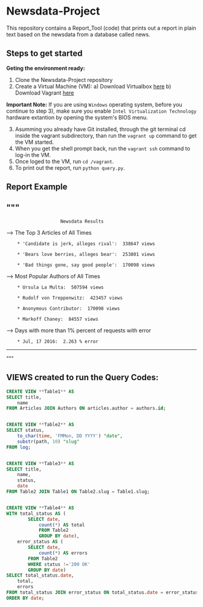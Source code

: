 # Newsdata-Project

This repository contains a Report_Tool (code) that prints out a report in plain text based on the newsdata from a database called news.

## Steps to get started

  **Geting the environment ready:**
  1. Clone the Newsdata-Project repository
  2. Create a Virtual Machine (VM):
      a) Download Virtualbox [here](https://www.virtualbox.org/wiki/Download_Old_Builds_5_1)
      b) Download Vagrant [here](https://www.vagrantup.com/downloads.html)
 
  **Important Note:** If you are using ``Windows`` operating system, before you continue to step 3), make sure you enable ``Intel Virtualization Technology`` hardware extantion by opening the system's BIOS menu.
  
  3. Asumming you already have Git installed, through the git terminal cd inside the vagrant subdirectory, than run the ``vagrant up`` command to get the VM started.
  4. When you get the shell prompt back, run the ``vagrant ssh`` command to log-in the VM.
  5. Once loged to the VM, run ``cd /vagrant``.
  6. To print out the report, run ``python query.py``.
  
  ## Report Example

"""
----------------------------------------------------------------

                        Newsdata Results

 --> The Top 3 Articles of All Times

        * 'Candidate is jerk, alleges rival':  338647 views

        * 'Bears love berries, alleges bear':  253801 views

        * 'Bad things gone, say good people':  170098 views

 --> Most Popular Authors of All Times

        * Ursula La Multa:  507594 views

        * Rudolf von Treppenwitz:  423457 views

        * Anonymous Contributor:  170098 views

        * Markoff Chaney:  84557 views

 --> Days with more than 1% percent of requests with error

        * Jul, 17 2016:  2.263 % error

---------------------------------------------------------------- 
"""
       
 ## VIEWS created to run the Query Codes:
 
````sql 
CREATE VIEW **Table1** AS
SELECT title,
    name
FROM Articles JOIN Authors ON articles.author = authors.id;


CREATE VIEW **Table2** AS
SELECT status,
    to_char(time, 'FMMon, DD YYYY') "date",
    substr(path, 10) "slug"
FROM log;


CREATE VIEW **Table3** AS
SELECT title,
    name,
    status,
    date
FROM Table2 JOIN Table1 ON Table2.slug = Table1.slug;


CREATE VIEW **Table4** AS
WITH total_status AS (
        SELECT date,
            count(*) AS total
            FROM Table2
            GROUP BY date),
    error_status AS (
        SELECT date,
            count(*) AS errors
        FROM Table2
        WHERE status !='200 OK'
        GROUP BY date)
SELECT total_status.date,
    total,
    errors
FROM total_status JOIN error_status ON total_status.date = error_status.date
ORDER BY date;
 
